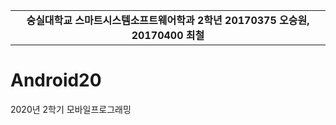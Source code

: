 <table width="100%" border="0" cellspacing="0" cellpadding="0">
  <tr>
    <td height="50" align="center"><B>숭실대학교 스마트시스템소프트웨어학과 2학년 20170375 오승원, 20170400 최철<BR></B></td>
  </tr>
</table>

# Android20
2020년 2학기 모바일프로그래밍
